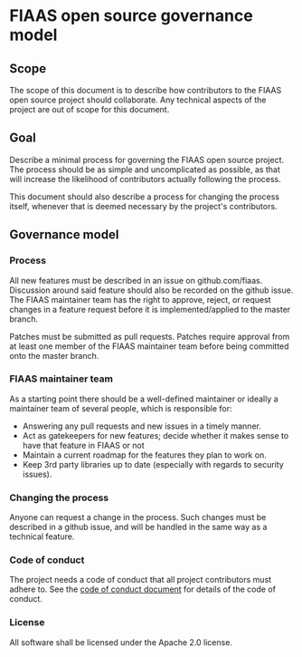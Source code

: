 # FIAAS open source governance model

## Scope
The scope of this document is to describe how contributors to the FIAAS open source project should collaborate. Any
technical aspects of the project are out of scope for this document.

## Goal
Describe a minimal process for governing the FIAAS open source project. The process should be as simple and
uncomplicated as possible, as that will increase the likelihood of contributors actually following the process.

This document should also describe a process for changing the process itself, whenever that is deemed necessary by the
project's contributors.

## Governance model
### Process
All new features must be described in an issue on github.com/fiaas. Discussion around said feature should also be
recorded on the github issue. The FIAAS maintainer team has the right to approve, reject, or request changes in a
feature request before it is implemented/applied to the master branch.

Patches must be submitted as pull requests. Patches require approval from at least one member of the FIAAS maintainer
team before being committed onto the master branch.

### FIAAS maintainer team
As a starting point there should be a well-defined maintainer or ideally a maintainer team of several people, which is
responsible for:

* Answering any pull requests and new issues in a timely manner.
* Act as gatekeepers for new features; decide whether it makes sense to have that feature in FIAAS or not
* Maintain a current roadmap for the features they plan to work on.
* Keep 3rd party libraries up to date (especially with regards to security issues).

### Changing the process
Anyone can request a change in the process. Such changes must be described in a github issue, and will be handled in
the same way as a technical feature.

### Code of conduct
The project needs a code of conduct that all project contributors must adhere to. See the [code of conduct
document](code_of_conduct.md) for details of the code of conduct.

### License
All software shall be licensed under the Apache 2.0 license.
